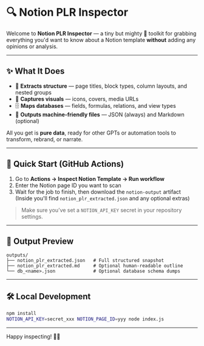 # 🔍 Notion PLR Inspector

Welcome to **Notion PLR Inspector** — a tiny but mighty 🔧 toolkit for grabbing everything you'd want to know about a Notion template **without** adding any opinions or analysis.

---

## ✨ What It Does

- 🧠 **Extracts structure** — page titles, block types, column layouts, and nested groups  
- 🎨 **Captures visuals** — icons, covers, media URLs  
- 🗄️ **Maps databases** — fields, formulas, relations, and view types  
- 📝 **Outputs machine-friendly files** — JSON (always) and Markdown (optional)

All you get is **pure data**, ready for other GPTs or automation tools to transform, rebrand, or narrate.

---

## 🚀 Quick Start (GitHub Actions)

1. Go to **Actions → Inspect Notion Template → Run workflow**
2. Enter the Notion page ID you want to scan
3. Wait for the job to finish, then download the `notion-output` artifact  
   (Inside you'll find `notion_plr_extracted.json` and any optional extras)

> Make sure you’ve set a `NOTION_API_KEY` secret in your repository settings.

---

## 📂 Output Preview

```
outputs/
├── notion_plr_extracted.json   # Full structured snapshot
├── notion_plr_extracted.md     # Optional human-readable outline
└── db_<name>.json              # Optional database schema dumps
```

---

## 🛠️ Local Development

```bash
npm install
NOTION_API_KEY=secret_xxx NOTION_PAGE_ID=yyy node index.js
```

---

Happy inspecting! 🕵️‍♀️

